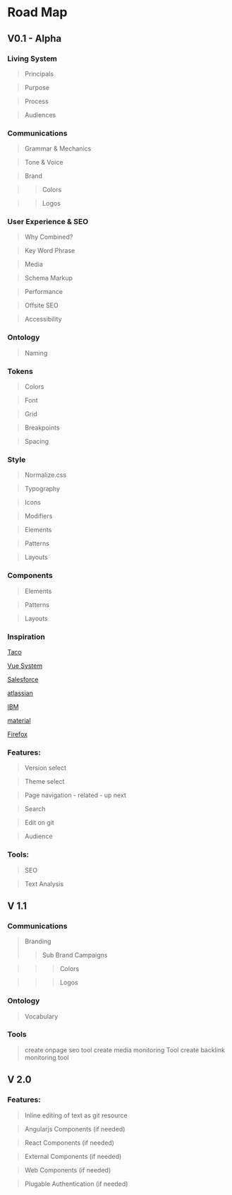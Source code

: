 # Road Map

## V0.1 - Alpha


### Living System

>Principals

>Purpose

>Process

>Audiences

### Communications

> Grammar & Mechanics

> Tone & Voice

> Brand

>>Colors

>>Logos

### User Experience & SEO
> Why Combined?

> Key Word Phrase

> Media

> Schema Markup

> Performance

> Offsite SEO

> Accessibility

### Ontology
>Naming

### Tokens
> Colors

> Font

> Grid

> Breakpoints

> Spacing

### Style
> Normalize.css

> Typography

> Icons

> Modifiers

> Elements

> Patterns

> Layouts

### Components
> Elements

> Patterns

> Layouts

### Inspiration
[Taco](https://design.trello.com/style/brand)

[Vue System](https://vueds.com/example/#!/Getting%20Started)

[Salesforce](https://www.lightningdesignsystem.com/design-tokens/#category-background-color)

[atlassian](atlassian)

[IBM](https://www.ibm.com/design/language/)

[material](https://material.io/guidelines/)

[Firefox](https://design.firefox.com/)
### Features:
> Version select

> Theme select

> Page navigation - related - up next

> Search

> Edit on git

> Audience

### Tools:
> SEO

> Text Analysis


## V 1.1

### Communications
>Branding
>>Sub Brand
>Campaigns

>>>Colors

>>>Logos

### Ontology
>Vocabulary

### Tools
> create onpage seo tool
> create media monitoring Tool
> create backlink monitoring tool


## V 2.0
### Features:
> Inline editing of text as git resource

> Angularjs Components (if needed)

> React Components (if needed)

> External Components (if needed)

> Web Components (if needed)

> Plugable Authentication (if needed)
